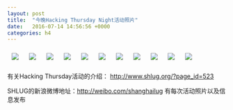 ```yaml
---
layout: post
title:  "今晚Hacking Thursday Night活动照片"
date:   2016-07-14 14:56:56 +0000
categories: h4
---
```


[<img style='margin:10px;' src='/res2016/g714.h4/g714_2004_2700+08.1920p.jpg'>](/res2016/g714.h4/g714_2004_2700+08.JPG)
[<img style='margin:10px;' src='/res2016/g714.h4/g714_2008_5700+08.1920p.jpg'>](/res2016/g714.h4/g714_2008_5700+08.JPG)
[<img style='margin:10px;' src='/res2016/g714.h4/g714_2023_4700+08.1920p.jpg'>](/res2016/g714.h4/g714_2023_4700+08.JPG)
[<img style='margin:10px;' src='/res2016/g714.h4/g714_2024_0800+08.1920p.jpg'>](/res2016/g714.h4/g714_2024_0800+08.JPG)
[<img style='margin:10px;' src='/res2016/g714.h4/g714_2024_2327+08.1920p.jpg'>](/res2016/g714.h4/g714_2024_2327+08.JPG)
[<img style='margin:10px;' src='/res2016/g714.h4/g714_2025_5800+08.1920p.jpg'>](/res2016/g714.h4/g714_2025_5800+08.JPG)
[<img style='margin:10px;' src='/res2016/g714.h4/g714_2050_5100+08.1920p.jpg'>](/res2016/g714.h4/g714_2050_5100+08.JPG)
[<img style='margin:10px;' src='/res2016/g714.h4/g714_2051_0700+08.1920p.jpg'>](/res2016/g714.h4/g714_2051_0700+08.JPG)
[<img style='margin:10px;' src='/res2016/g714.h4/g714_2051_4500+08.1920p.jpg'>](/res2016/g714.h4/g714_2051_4500+08.JPG)
[<img style='margin:10px;' src='/res2016/g714.h4/g714_2057_3200+08.1920p.jpg'>](/res2016/g714.h4/g714_2057_3200+08.JPG)
[<img style='margin:10px;' src='/res2016/g714.h4/g714_2102_4000+08.1920p.jpg'>](/res2016/g714.h4/g714_2102_4000+08.JPG)

有关Hacking Thursday活动的介绍：
http://www.shlug.org/?page_id=523

SHLUG的新浪微博地址：http://weibo.com/shanghailug 有每次活动照片以及信息发布



